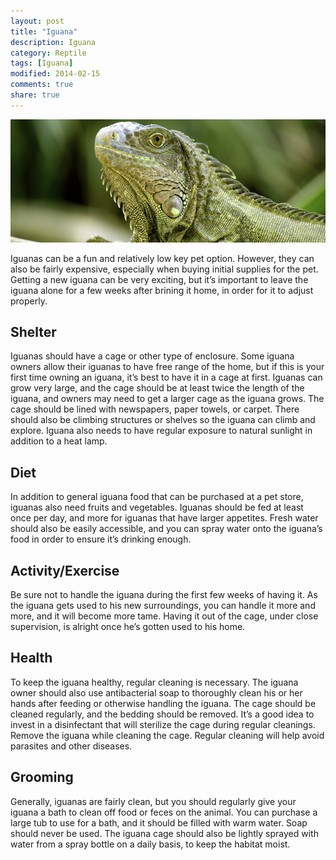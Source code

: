 ```yaml
---
layout: post
title: "Iguana"
description: Iguana
category: Reptile
tags: [Iguana]
modified: 2014-02-15
comments: true
share: true
---
```


<img src="/images/iguana-1.jpg" class="img-post">

Iguanas can be a fun and relatively low key pet option. However, they can also be fairly expensive, especially when buying initial supplies for the pet. Getting a new iguana can be very exciting, but it’s important to leave the iguana alone for a few weeks after brining it home, in order for it to adjust properly.

## Shelter

Iguanas should have a cage or other type of enclosure. Some iguana owners allow their iguanas to have free range of the home, but if this is your first time owning an iguana, it’s best to have it in a cage at first. Iguanas can grow very large, and the cage should be at least twice the length of the iguana, and owners may need to get a larger cage as the iguana grows. The cage should be lined with newspapers, paper towels, or carpet. There should also be climbing structures or shelves so the iguana can climb and explore. Iguana also needs to have regular exposure to natural sunlight in addition to a heat lamp.

## Diet
In addition to general iguana food that can be purchased at a pet store, iguanas also need fruits and vegetables. Iguanas should be fed at least once per day, and more for iguanas that have larger appetites. Fresh water should also be easily accessible, and you can spray water onto the iguana’s food in order to ensure it’s drinking enough.

## Activity/Exercise

Be sure not to handle the iguana during the first few weeks of having it. As the iguana gets used to his new surroundings, you can handle it more and more, and it will become more tame. Having it out of the cage, under close supervision, is alright once he’s gotten used to his home.

## Health

To keep the iguana healthy, regular cleaning is necessary. The iguana owner should also use antibacterial soap to thoroughly clean his or her hands after feeding or otherwise handling the iguana. The cage should be cleaned regularly, and the bedding should be removed. It’s a good idea to invest in a disinfectant that will sterilize the cage during regular cleanings. Remove the iguana while cleaning the cage. Regular cleaning will help avoid parasites and other diseases.

## Grooming
Generally, iguanas are fairly clean, but you should regularly give your iguana a bath to clean off food or feces on the animal. You can purchase a large tub to use for a bath, and it should be filled with warm water. Soap should never be used. The iguana cage should also be lightly sprayed with water from a spray bottle on a daily basis, to keep the habitat moist.

